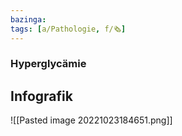 ```yaml
---
bazinga: 
tags: [a/Pathologie, f/🗞️]
---
```

### Hyperglycämie


## Infografik
![[Pasted image 20221023184651.png]]